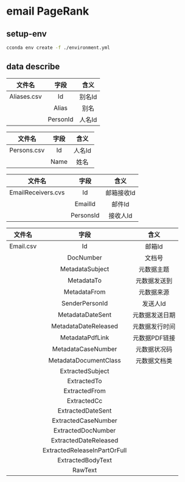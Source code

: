 # email PageRank

## setup-env

```bash
cconda env create -f ./environment.yml
```


## data describe

|   文件名   |   字段   |  含义  |
| :---------: | :------: | :----: |
| Aliases.csv |    Id    | 别名Id |
|            |  Alias  |  别名  |
|            | PersonId | 人名Id |

| 文件名      | 字段 |  含义  |
| ----------- | :--: | :----: |
| Persons.csv |  Id  | 人名Id |
|             | Name |  姓名  |

| 文件名             |   字段   |    含义    |
| ------------------ | :-------: | :--------: |
| EmailReceivers.cvs |    Id    | 邮箱接收Id |
|                    |  EmailId  |   邮件Id   |
|                    | PersonsId |  接收人Id  |

|  文件名  |             字段             |      含义      |
| :-------: | :--------------------------: | :------------: |
| Email.csv |              Id              |     邮箱Id     |
|          |          DocNumber          |     文档号     |
|          |       MetadataSubject       |   元数据主题   |
|          |          MetadataTo          |  元数据发送到  |
|          |         MetadataFrom         |   元数据来源   |
|          |        SenderPersonId        |    发送人Id    |
|          |       MetadataDateSent       | 元数据发送日期 |
|          |     MetadataDateReleased     | 元数据发行时间 |
|          |       MetadataPdfLink       | 元数据PDF链接 |
|          |      MetadataCaseNumber      |  元数据状况码  |
|          |    MetadataDocumentClass    |  元数据文档类  |
|          |       ExtractedSubject       |                |
|          |         ExtractedTo         |                |
|          |        ExtractedFrom        |                |
|          |         ExtractedCc         |                |
|          |      ExtractedDateSent      |                |
|          |     ExtractedCaseNumber     |                |
|          |      ExtractedDocNumber      |                |
|          |    ExtractedDateReleased    |                |
|          | ExtractedReleaseInPartOrFull |                |
|          |      ExtractedBodyText      |                |
|          |           RawText           |                |

